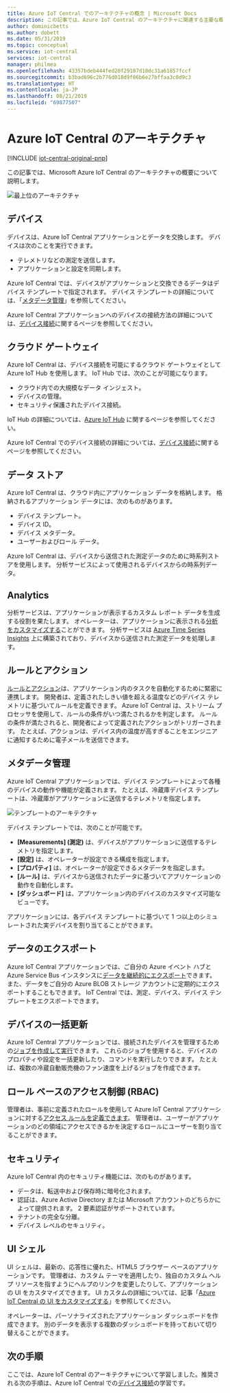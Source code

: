 ```yaml
---
title: Azure IoT Central でのアーキテクチャの概念 | Microsoft Docs
description: この記事では、Azure IoT Central のアーキテクチャに関連する主要な概念を紹介します。
author: dominicbetts
ms.author: dobett
ms.date: 05/31/2019
ms.topic: conceptual
ms.service: iot-central
services: iot-central
manager: philmea
ms.openlocfilehash: 43357bdeb444fed20f29107d10dc31a61857fccf
ms.sourcegitcommit: b3bad696c2b776d018d9f06b6e27bffaa3c0d9c3
ms.translationtype: HT
ms.contentlocale: ja-JP
ms.lasthandoff: 08/21/2019
ms.locfileid: "69877507"
---
```

# <a name="azure-iot-central-architecture"></a>Azure IoT Central のアーキテクチャ

[!INCLUDE [iot-central-original-pnp](../../includes/iot-central-original-pnp-note.md)]

この記事では、Microsoft Azure IoT Central のアーキテクチャの概要について説明します。

![最上位のアーキテクチャ](media/concepts-architecture/architecture.png)

## <a name="devices"></a>デバイス

デバイスは、Azure IoT Central アプリケーションとデータを交換します。 デバイスは次のことを実行できます。

- テレメトリなどの測定を送信します。
- アプリケーションと設定を同期します。

Azure IoT Central では、デバイスがアプリケーションと交換できるデータはデバイス テンプレートで指定されます。 デバイス テンプレートの詳細については、「[メタデータ管理](#metadata-management)」を参照してください。

Azure IoT Central アプリケーションへのデバイスの接続方法の詳細については、[デバイス接続](concepts-connectivity.md)に関するページを参照してください。

## <a name="cloud-gateway"></a>クラウド ゲートウェイ

Azure IoT Central は、デバイス接続を可能にするクラウド ゲートウェイとして Azure IoT Hub を使用します。 IoT Hub では、次のことが可能になります。

- クラウド内での大規模なデータ インジェスト。
- デバイスの管理。
- セキュリティ保護されたデバイス接続。

IoT Hub の詳細については、[Azure IoT Hub](https://docs.microsoft.com/azure/iot-hub/) に関するページを参照してください。

Azure IoT Central でのデバイス接続の詳細については、[デバイス接続](concepts-connectivity.md)に関するページを参照してください。

## <a name="data-stores"></a>データ ストア

Azure IoT Central は、クラウド内にアプリケーション データを格納します。 格納されるアプリケーション データには、次のものがあります。

- デバイス テンプレート。
- デバイス ID。
- デバイス メタデータ。
- ユーザーおよびロール データ。

Azure IoT Central は、デバイスから送信された測定データのために時系列ストアを使用します。 分析サービスによって使用されるデバイスからの時系列データ。

## <a name="analytics"></a>Analytics

分析サービスは、アプリケーションが表示するカスタム レポート データを生成する役割を果たします。 オペレーターは、アプリケーションに表示される[分析をカスタマイズする](howto-create-analytics.md)ことができます。 分析サービスは [Azure Time Series Insights](https://azure.microsoft.com/services/time-series-insights/) 上に構築されており、デバイスから送信された測定データを処理します。

## <a name="rules-and-actions"></a>ルールとアクション

[ルールとアクション](howto-create-telemetry-rules.md)は、アプリケーション内のタスクを自動化するために緊密に連携します。 開発者は、定義されたしきい値を超える温度などのデバイス テレメトリに基づいてルールを定義できます。 Azure IoT Central は、ストリーム プロセッサを使用して、ルールの条件がいつ満たされるかを判定します。 ルールの条件が満たされると、開発者によって定義されたアクションがトリガーされます。 たとえば、アクションは、デバイス内の温度が高すぎることをエンジニアに通知するために電子メールを送信できます。

## <a name="metadata-management"></a>メタデータ管理

Azure IoT Central アプリケーションでは、デバイス テンプレートによって各種のデバイスの動作や機能が定義されます。 たとえば、冷蔵庫デバイス テンプレートは、冷蔵庫がアプリケーションに送信するテレメトリを指定します。

![テンプレートのアーキテクチャ](media/concepts-architecture/template_architecture.png)

デバイス テンプレートでは、次のことが可能です。

- **[Measurements] (測定)** は、デバイスがアプリケーションに送信するテレメトリを指定します。
- **[設定]** は、オペレーターが設定できる構成を指定します。
- **[プロパティ]** は、オペレーターが設定できるメタデータを指定します。
- **[ルール]** は、デバイスから送信されたデータに基づいてアプリケーションの動作を自動化します。
- **[ダッシュボード]** は、アプリケーション内のデバイスのカスタマイズ可能なビューです。

アプリケーションには、各デバイス テンプレートに基づいて 1 つ以上のシミュレートされた実デバイスを割り当てることができます。

## <a name="data-export"></a>データのエクスポート

Azure IoT Central アプリケーションでは、ご自分の Azure イベント ハブと Azure Service Bus インスタンスに[データを継続的にエクスポート](howto-export-data-event-hubs-service-bus.md)できます。 また、データをご自分の Azure BLOB ストレージ アカウントに定期的にエクスポートすることもできます。 IoT Central では、測定、デバイス、デバイス テンプレートをエクスポートできます。

## <a name="batch-device-updates"></a>デバイスの一括更新

Azure IoT Central アプリケーションでは、接続されたデバイスを管理するための[ジョブを作成して実行](howto-run-a-job.md)できます。 これらのジョブを使用すると、デバイスのプロパティや設定を一括更新したり、コマンドを実行したりできます。 たとえば、複数の冷蔵自動販売機のファン速度を上げるジョブを作成できます。

## <a name="role-based-access-control-rbac"></a>ロール ベースのアクセス制御 (RBAC)

管理者は、事前に定義されたロールを使用して Azure IoT Central アプリケーションに対する[アクセス ルールを定義できます](howto-administer.md)。 管理者は、ユーザーがアプリケーションのどの領域にアクセスできるかを決定するロールにユーザーを割り当てることができます。

## <a name="security"></a>セキュリティ

Azure IoT Central 内のセキュリティ機能には、次のものがあります。

- データは、転送中および保存時に暗号化されます。
- 認証は、Azure Active Directory または Microsoft アカウントのどちらかによって提供されます。 2 要素認証がサポートされています。
- テナントの完全な分離。
- デバイス レベルのセキュリティ。

## <a name="ui-shell"></a>UI シェル

UI シェルは、最新の、応答性に優れた、HTML5 ブラウザー ベースのアプリケーションです。
管理者は、カスタム テーマを適用したり、独自のカスタム ヘルプ リソースを指すようにヘルプのリンクを変更したりして、アプリケーションの UI をカスタマイズできます。 UI カスタムの詳細については、記事「[Azure IoT Central の UI をカスタマイズする](howto-customize-ui.md)」を参照してください。

オペレーターは、パーソナライズされたアプリケーション ダッシュボードを作成できます。 別のデータを表示する複数のダッシュボードを持っておいて切り替えることができます。

## <a name="next-steps"></a>次の手順

ここでは、Azure IoT Central のアーキテクチャについて学習しました。推奨される次の手順は、Azure IoT Central での[デバイス接続](concepts-connectivity.md)の学習です。